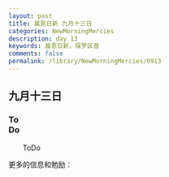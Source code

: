 ```yaml
---
layout: post
title: 晨恩日新 九月十三日
categories: NewMorningMercies
description: day 13
keywords: 晨恩日新，保罗区普
comments: false
permalink: /library/NewMorningMercies/0913
---
```


## 九月十三日

### To <br> Do

&emsp;&emsp;ToDo

更多的信息和勉励：[]()
